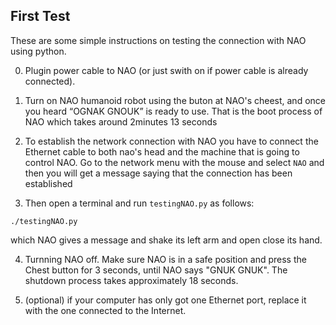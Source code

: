 First Test
---

These are some simple instructions on testing the connection 
with NAO using python.

0. Plugin power cable to NAO (or just swith on if power cable is already connected).

1. Turn on NAO humanoid robot using the buton at NAO's cheest, 
and once you heard “OGNAK GNOUK” is ready to use.
That is the boot process of NAO which takes around 2minutes 13 seconds

2. To establish the network connection with NAO you have to connect the 
Ethernet cable to both nao's head and the machine that is going to control NAO.
Go to the network menu with the mouse and select `NAO` 
and then you will get a message saying that the connection has been established

3. Then open a terminal and run `testingNAO.py` as follows:

```
./testingNAO.py
```
which NAO gives a message and shake its left arm and open close its hand.

4. Turnning NAO off. Make sure NAO is in a safe position and press the Chest button 
for 3 seconds, until NAO says "GNUK GNUK". 
The shutdown process takes approximately 18 seconds.

5. (optional) if your computer has only got one Ethernet port,
replace it with the one connected to the Internet.


